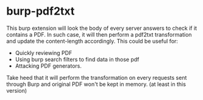 # burp-pdf2txt

This burp extension will look the body of every server answers to check if it contains a PDF. 
In such case, it will then perform a pdf2txt transformation and update the content-length accordingly.
This could be useful for:
- Quickly reviewing PDF
- Using burp search filters to find data in those pdf 
- Attacking PDF generators.

Take heed that it will perform the transformation on every requests sent through Burp and  original PDF won't be kept in memory. (at least in this version)
